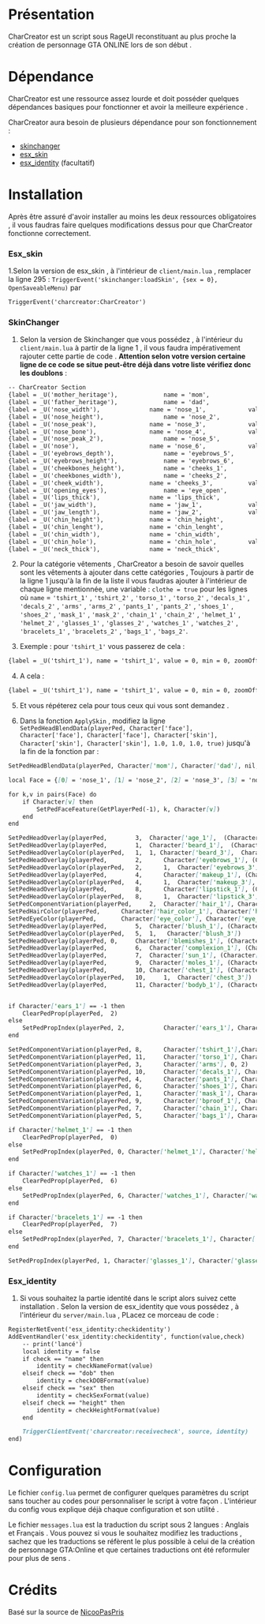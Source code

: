 # Présentation

CharCreator est un script sous RageUI reconstituant au plus proche la création de personnage GTA ONLINE lors de son début . 

# Dépendance

CharCreator est une ressource assez lourde et doit posséder quelques dépendances basiques pour fonctionner et avoir la meilleure expérience .

CharCreator aura besoin de plusieurs dépendance pour son fonctionnement :
- [skinchanger](https://github.com/esx-framework/skinchanger)
- [esx_skin](https://github.com/esx-framework/esx_skin)
- [esx_identity](https://github.com/esx-framework/esx_identity) (facultatif)

# Installation
Après être assuré d'avoir installer au moins les deux ressources obligatoires , il vous faudras faire quelques modifications dessus pour que CharCreator fonctionne correctement.
### Esx_skin
1.Selon la version de esx_skin , à l'intérieur de `client/main.lua` , remplacer la ligne 295 : `TriggerEvent('skinchanger:loadSkin', {sex = 0}, OpenSaveableMenu)` par 
```markdown
TriggerEvent('charcreator:CharCreator')
```
### SkinChanger
1. Selon la version de Skinchanger que vous possédez , à l'intérieur du `client/main.lua` à partir de la ligne 1 , il vous faudra impérativement rajouter cette partie de code . **Attention selon votre version certaine ligne de ce code se situe peut-être déjà dans votre liste vérifiez donc les doublons** :

```markdown
-- CharCreator Section
{label = _U('mother_heritage'), 			name = 'mom',				value = 0.0,	min = 0,	zoomOffset = 0.6,		camOffset = 0.65},
{label = _U('father_heritage'), 			name = 'dad',				value = 0.0,	min = 0,	zoomOffset = 0.6,		camOffset = 0.65},
{label = _U('nose_width'),	 			name = 'nose_1',			value = 0.0,	min = 0,	zoomOffset = 0.6,		camOffset = 0.65},
{label = _U('nose_height'), 				name = 'nose_2',			value = 0.0,	min = 0,	zoomOffset = 0.6,		camOffset = 0.65},
{label = _U('nose_peak'), 				name = 'nose_3',			value = 0.0,	min = 0,	zoomOffset = 0.6,		camOffset = 0.65},
{label = _U('nose_bone'), 				name = 'nose_4',			value = 0.0,	min = 0,	zoomOffset = 0.6,		camOffset = 0.65},
{label = _U('nose_peak_2'), 				name = 'nose_5',			value = 0.0,	min = 0,	zoomOffset = 0.6,		camOffset = 0.65},
{label = _U('nose'), 					name = 'nose_6',			value = 0.0,	min = 0,	zoomOffset = 0.6,		camOffset = 0.65},
{label = _U('eyebrows_depth'),				name = 'eyebrows_5',			value = 0.0,	min = 0,	zoomOffset = 0.4,		camOffset = 0.65},
{label = _U('eyebrows_height'),				name = 'eyebrows_6',			value = 0.0,	min = 0,	zoomOffset = 0.4,		camOffset = 0.65},
{label = _U('cheekbones_height'), 			name = 'cheeks_1',			value = 0.0,	min = 0,	zoomOffset = 0.4,		camOffset = 0.65},
{label = _U('cheekbones_width'),			name = 'cheeks_2',			value = 0.0,	min = 0,	zoomOffset = 0.4,		camOffset = 0.65},
{label = _U('cheek_width'),				name = 'cheeks_3',			value = 0.0,	min = 0,	zoomOffset = 0.4,		camOffset = 0.65},
{label = _U('opening_eyes'),				name = 'eye_open',			value = 0.0,	min = 0,	zoomOffset = 0.4,		camOffset = 0.65},
{label = _U('lips_thick'),				name = 'lips_thick',			value = 0.0,	min = 0,	zoomOffset = 0.4,		camOffset = 0.65},
{label = _U('jaw_width'),				name = 'jaw_1',				value = 0.0,	min = 0,	zoomOffset = 0.4,		camOffset = 0.65},
{label = _U('jaw_length'),				name = 'jaw_2',				value = 0.0,	min = 0,	zoomOffset = 0.4,		camOffset = 0.65},
{label = _U('chin_height'),				name = 'chin_height',			value = 0.0,	min = 0,	zoomOffset = 0.4,		camOffset = 0.65},
{label = _U('chin_lenght'),				name = 'chin_lenght',			value = 0.0,	min = 0,	zoomOffset = 0.4,		camOffset = 0.65},
{label = _U('chin_width'),				name = 'chin_width',			value = 0.0,	min = 0,	zoomOffset = 0.4,		camOffset = 0.65},
{label = _U('chin_hole'),				name = 'chin_hole',			value = 0.0,	min = 0,	zoomOffset = 0.4,		camOffset = 0.65},
{label = _U('neck_thick'),				name = 'neck_thick',			value = 0.0,	min = 0,	zoomOffset = 0.4,		camOffset = 0.65},
```

2. Pour la catégorie vêtements , CharCreator a besoin de savoir quelles sont les vêtements à ajouter dans cette catégories , Toujours à partir de la ligne 1 jusqu'à la fin de la liste il vous faudras ajouter à l'intérieur de chaque ligne mentionnée, une variable : `clothe = true` pour les lignes où `name` =
 `'tshirt_1'` , `'tshirt_2'` , `'torso_1'` , `'torso_2'` , `'decals_1'` , `'decals_2'` , `'arms'` , `'arms_2'` , `'pants_1'` , `'pants_2'` , `'shoes_1'` , `'shoes_2'` , `'mask_1'` , `'mask_2'` , `'chain_1'` , `'chain_2'` , `'helmet_1'` , `'helmet_2'` , `'glasses_1'` , `'glasses_2'` , `'watches_1'` , `'watches_2'` , `'bracelets_1'` , `'bracelets_2'` , `'bags_1'` , `'bags_2'`.
 
3. Exemple : pour `'tshirt_1'` vous passerez de cela :

```markdown
{label = _U('tshirt_1'), name = 'tshirt_1', value = 0, min = 0, zoomOffset = 0.75, camOffset = 0.15, componentId = 8},
```
4. A cela :

```markdown
{label = _U('tshirt_1'), name = 'tshirt_1', value = 0, min = 0, zoomOffset = 0.75, camOffset = 0.15, componentId = 8, clothe = true},
```
5. Et vous répéterez cela pour tous ceux qui vous sont demandez .

6. Dans la fonction `ApplySkin` , modifiez la ligne `SetPedHeadBlendData(playerPed, Character['face'], Character['face'], Character['face'], Character['skin'], Character['skin'], Character['skin'], 1.0, 1.0, 1.0, true)` jusqu'à la fin de la fonction par :

```markdown
SetPedHeadBlendData(playerPed, Character['mom'], Character['dad'], nil, Character['mom'], Character['dad'], nil, Character['face'], Character['skin'], nil, true)

local Face = {[0] = 'nose_1', [1] = 'nose_2', [2] = 'nose_3', [3] = 'nose_4', [4] = 'nose_5', [5] = 'nose_6', [6] = 'eyebrows_5', [7] = 'eyebrows_6', [8] = 'cheeks_2', [9] = 'cheeks_1', [10] = 'cheeks_3', [11] = 'eye_open', [12] = 'lips_thick', [13] = 'jaw_1', [14] = 'jaw_2', [15] = 'chin_height', [16] = 'chin_lenght', [17] = 'chin_width', [18] = 'chin_hole', [19] = 'neck_thick'}

for k,v in pairs(Face) do
	if Character[v] then
		SetPedFaceFeature(GetPlayerPed(-1), k, Character[v])
	end
end

SetPedHeadOverlay(playerPed, 		3, 	Character['age_1'],  (Character['age_2'] / 10) + 0.0) 				-- Age + opacity
SetPedHeadOverlay(playerPed, 		1, 	Character['beard_1'],  (Character['beard_2'] / 10) + 0.0) 			-- Beard + opacity
SetPedHeadOverlayColor(playerPed, 	1, 	1, Character['beard_3'],  Character['beard_4'])     				-- Beard Color
SetPedHeadOverlay(playerPed, 		2,  	Character['eyebrows_1'], (Character['eyebrows_2'] / 10) + 0.0) 			-- Eyebrows + opacity
SetPedHeadOverlayColor(playerPed,  	2,  	1,  Character['eyebrows_3'],  Character['eyebrows_4'])				-- Eyebrows Color
SetPedHeadOverlay(playerPed, 		4,  	Character['makeup_1'], (Character['makeup_2'] / 10) + 0.0) 			-- Makeup + opacity
SetPedHeadOverlayColor(playerPed,  	4,  	1,  Character['makeup_3'],  Character['makeup_4'])				-- Makeup Color
SetPedHeadOverlay(playerPed,  		8,  	Character['lipstick_1'], (Character['lipstick_2'] / 10) + 0.0)			-- Lipstick + opacity
SetPedHeadOverlayColor(playerPed,  	8,  	1,  Character['lipstick_3'],  Character['lipstick_4'])				-- Lipstick Color
SetPedComponentVariation(playerPed, 	2, 	Character['hair_1'], Character['hair_2'], 2)	      				-- Hair
SetPedHairColor(playerPed, 		Character['hair_color_1'], Character['hair_color_2']) 		    			-- Hair Color
SetPedEyeColor(playerPed, 		Character['eye_color'], Character['eye_color']) 					-- Eyes Color
SetPedHeadOverlay(playerPed, 		5,	Character['blush_1'], (Character['blush_2'] / 10) + 0.0)			-- Blush + opacity
SetPedHeadOverlayColor(playerPed, 	5, 	1,   Character['blush_3'])							-- Blush Color
SetPedHeadOverlay(playerPed, 0,		Character['blemishes_1'], (Character['blemishes_2'] / 10) + 0.0)			-- Body Blemishes + opacity
SetPedHeadOverlay(playerPed, 		6,	Character['complexion_1'], (Character['complexion_2'] / 10) + 0.0)		-- Complexion + opacity
SetPedHeadOverlay(playerPed, 		7,	Character['sun_1'], (Character['sun_2'] / 10) + 0.0)				-- Sun Damage + opacity
SetPedHeadOverlay(playerPed, 		9,	Character['moles_1'], (Character['moles_2'] / 10) + 0.0)			-- Moles/Freckles + opacity
SetPedHeadOverlay(playerPed, 		10,	Character['chest_1'], (Character['chest_2'] / 10) + 0.0)			-- Chest Hair + opacity
SetPedHeadOverlayColor(playerPed, 	10, 	1,	Character['chest_3'])							-- Torso Color
SetPedHeadOverlay(playerPed, 		11,	Character['bodyb_1'], (Character['bodyb_2'] / 10) + 0.0)			-- Body Blemishes + opacity


if Character['ears_1'] == -1 then
	ClearPedProp(playerPed,  2)
else
	SetPedPropIndex(playerPed, 2, 			Character['ears_1'], Character['ears_2'], 2)               			-- Ears Accessories
end

SetPedComponentVariation(playerPed, 8,  	Character['tshirt_1'],Character['tshirt_2'], 2)     				-- Tshirt
SetPedComponentVariation(playerPed, 11, 	Character['torso_1'], Character['torso_2'], 2)      				-- torso parts
SetPedComponentVariation(playerPed, 3, 		Character['arms'], 0, 2)                             				-- torso
SetPedComponentVariation(playerPed, 10, 	Character['decals_1'], Character['decals_2'], 2)    				-- decals
SetPedComponentVariation(playerPed, 4, 		Character['pants_1'], Character['pants_2'], 2)       				-- pants
SetPedComponentVariation(playerPed, 6, 		Character['shoes_1'], Character['shoes_2'], 2)       				-- shoes
SetPedComponentVariation(playerPed, 1, 		Character['mask_1'], Character['mask_2'], 2) 						-- mask
SetPedComponentVariation(playerPed, 9, 		Character['bproof_1'], Character['bproof_2'], 2) 					-- bulletproof
SetPedComponentVariation(playerPed, 7, 		Character['chain_1'], Character['chain_2'], 2) 	    				-- chain
SetPedComponentVariation(playerPed, 5, 		Character['bags_1'], Character['bags_2'], 2) 						-- Bag

if Character['helmet_1'] == -1 then
	ClearPedProp(playerPed,  0)
else
	SetPedPropIndex(playerPed, 0, Character['helmet_1'], Character['helmet_2'], 2)              				-- Helmet
end

if Character['watches_1'] == -1 then
	ClearPedProp(playerPed,  6)
else
	SetPedPropIndex(playerPed, 6, Character['watches_1'], Character['watches_2'], 2)   
end

if Character['bracelets_1'] == -1 then
	ClearPedProp(playerPed,  7)
else
	SetPedPropIndex(playerPed, 7, Character['bracelets_1'], Character['bracelets_2'], 2)   
end

SetPedPropIndex(playerPed, 1, Character['glasses_1'], Character['glasses_2'], 2) 								-- Glasses

```
### Esx_identity
1. Si vous souhaitez la partie identité dans le script alors suivez cette installation .
Selon la version de esx_identity que vous possédez , à l'intérieur du `server/main.lua` ,
PLacez ce morceau de code :

```markdown
RegisterNetEvent('esx_identity:checkidentity')
AddEventHandler('esx_identity:checkidentity', function(value,check)
	-- print('lancé')
	local identity = false
	if check == "name" then
		identity = checkNameFormat(value)
	elseif check == "dob" then
		identity = checkDOBFormat(value)
	elseif check == "sex" then
		identity = checkSexFormat(value)
	elseif check == "height" then
		identity = checkHeightFormat(value)
	end

	TriggerClientEvent('charcreator:receivecheck', source, identity)
end)
```
# Configuration
Le fichier `config.lua` permet de configurer quelques paramètres du script sans toucher au codes pour personnaliser le script à votre façon . L'intérieur du config vous explique déjà chaque configuration et son utilité .

Le fichier `messages.lua` est la traduction du script sous 2 langues : Anglais et Français . Vous pouvez si vous le souhaitez modifiez les traductions , sachez que les traductions se réfèrent le plus possible à celui de la création de personnage GTA:Online et que certaines traductions ont été reformuler pour plus de sens .

# Crédits
Basé sur la source de [NicooPasPris](https://github.com/NicooPasPris/nicoo_charcreator)
